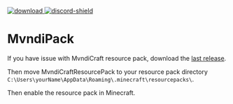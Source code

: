 [download]: https://img.shields.io/github/downloads/HydrolienF/MvndiPack/total
[downloadLink]: [https://hangar.papermc.io/Hydrolien/Underilla](https://github.com/HydrolienF/MvndiPack/releases)
[discord-shield]: https://img.shields.io/discord/1095458951606321212?label=discord
[discord-invite]: https://discord.gg/mvndicraft-lords-at-war-1095458951606321212


[ ![download][] ][downloadLink]
[ ![discord-shield][] ][discord-invite]

# MvndiPack

If you have issue with MvndiCraft resource pack, download the [last release](https://github.com/HydrolienF/MvndiPack/releases/latest/download/MvndiCraftResourcePack).

Then move MvndiCraftResourcePack to your resource pack directory `C:\Users\yourName\AppData\Roaming\.minecraft\resourcepacks\`.

Then enable the resource pack in Minecraft.
